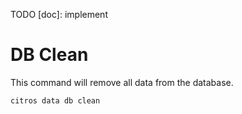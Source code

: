TODO [doc]: implement
# DB Clean

This command will remove all data from the database.

```bash
citros data db clean
```